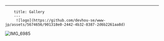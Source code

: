 ---
        title: Gallery
        ---
         ![logo](https://github.com/devhou-se/www-jp/assets/5674656/901318e0-2442-4b32-8387-2d6b2261aa8d)
![IMG_6985](https://github.com/devhou-se/www-jp/assets/5674656/065496d4-ec4c-4f6e-8f67-22f04b80aa11)